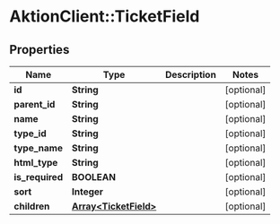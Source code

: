 # AktionClient::TicketField

## Properties
Name | Type | Description | Notes
------------ | ------------- | ------------- | -------------
**id** | **String** |  | [optional] 
**parent_id** | **String** |  | [optional] 
**name** | **String** |  | [optional] 
**type_id** | **String** |  | [optional] 
**type_name** | **String** |  | [optional] 
**html_type** | **String** |  | [optional] 
**is_required** | **BOOLEAN** |  | [optional] 
**sort** | **Integer** |  | [optional] 
**children** | [**Array&lt;TicketField&gt;**](TicketField.md) |  | [optional] 


